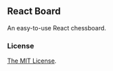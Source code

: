 ## React Board

An easy-to-use React chessboard.

### License

[The MIT License](https://github.com/chesslablab/react-chess/blob/master/LICENSE).
